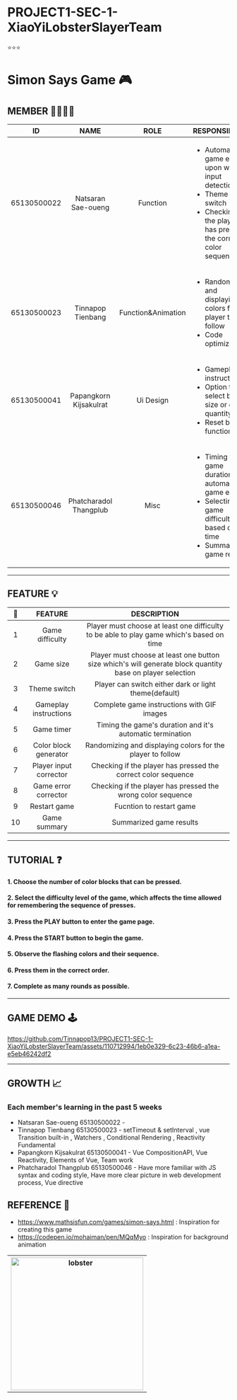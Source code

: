 # PROJECT1-SEC-1-XiaoYiLobsterSlayerTeam
⭐⭐⭐

# Simon Says Game 🎮

 ## MEMBER 👨‍👨‍👦‍👦
|    **ID**   |    **NAME**    |      **ROLE**      | **RESPONSIBILITY** | **%** |
|:-----------:|:--------------:|:------------------:|--------------------|-------|
| 65130500022 | Natsaran Sae-oueng | Function           | <ul><li>Automatic game ending upon wrong input detection</li>  <li>Theme switch</li> <li>Checking if the player has pressed the correct color sequence</li> </ul>  	 | 25% |
| 65130500023 | Tinnapop Tienbang  | Function&Animation | <ul> <li>Randomizing and displaying colors for the player to follow</li> <li>Code optimization</li> </ul>  |  25%     |
| 65130500041 | Papangkorn Kijsakulrat | Ui Design          | <ul> <li>Gameplay instructions</li> <li>Option to select button size or color quantity</li> <li>Reset button functionality</li>  </ul> |  25%    |
| 65130500046 | Phatcharadol Thangplub  |  Misc   | <ul>  <li> Timing the game duration and automatic game ending </li>  <li> Selecting game difficulty based on time </li> <li> Summarized game results</li> </ul>| 25%|
---

## FEATURE 💡
|  📍 |                        **FEATURE**                       | **DESCRIPTION** |
|:--:|:-------------------------------------------------------------:|:---------------:|
|  1 | Game difficulty  | Player must choose at least one difficulty to be able to play game which's based on time |
|  2 | Game size  | Player must choose at least one button size which's will generate block quantity base on player selection |
| 3  | Theme switch   |  Player can switch either dark or light theme(default)  |
| 4  | Gameplay instructions   |  Complete game instructions with GIF images  |
| 5  | Game timer  | Timing the game's duration and it's automatic termination |
| 6  | Color block generator | Randomizing and displaying colors for the player to follow |
| 7  | Player input corrector | Checking if the player has pressed the correct color sequence |
| 8  | Game error corrector  | Checking if the player has pressed the wrong color sequence  |
| 9  | Restart game  | Fucntion to restart game  |
| 10 | Game summary | Summarized game results    |
---

## TUTORIAL ❓ 
#### 1. Choose the number of color blocks that can be pressed.
#### 2. Select the difficulty level of the game, which affects the time allowed for remembering the sequence of presses.
#### 3. Press the PLAY button to enter the game page.
#### 4. Press the START button to begin the game.
#### 5. Observe the flashing colors and their sequence.
#### 6. Press them in the correct order.
#### 7. Complete as many rounds as possible.
--- 

## GAME DEMO 🕹️

https://github.com/Tinnapop13/PROJECT1-SEC-1-XiaoYiLobsterSlayerTeam/assets/110712994/1eb0e329-6c23-46b6-a1ea-e5eb46242df2

---

## GROWTH 📈
### Each member's learning in the past 5 weeks 
- Natsaran Sae-oueng 65130500022 -
- Tinnapop Tienbang 65130500023 - setTimeout & setInterval , vue Transition built-in , Watchers , Conditional Rendering , Reactivity Fundamental
- Papangkorn Kijsakulrat 65130500041 - Vue CompositionAPI, Vue Reactivity, Elements of Vue, Team work
- Phatcharadol Thangplub 65130500046 - Have more familiar with JS syntax and coding style, Have more clear picture in web development process, Vue directive

## REFERENCE 📑
- https://www.mathsisfun.com/games/simon-says.html : Inspiration for creating this game
- https://codepen.io/mohaiman/pen/MQqMyo : Inspiration for background animation 


<table align=center>
  <th>
    <img src="https://cdn.discordapp.com/attachments/1196805209381404682/1200079939706302576/Z.png?ex=65c4e08a&is=65b26b8a&hm=7b9c6f2bf49d2006dac6f93cfc10ce7daefa398d3f0f61ed0090bdc2e90552a6&" height="300" width="300" alt="lobster">
  </th>
</table>
